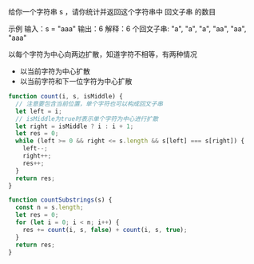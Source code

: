给你一个字符串 s ，请你统计并返回这个字符串中 回文子串 的数目

示例
输入：s = "aaa"
输出：6
解释：6 个回文子串: "a", "a", "a", "aa", "aa", "aaa"

以每个字符为中心向两边扩散，知道字符不相等，有两种情况

- 以当前字符为中心扩散
- 以当前字符和下一位字符为中心扩散

```js
function count(i, s, isMiddle) {
  // 注意要包含当前位置，单个字符也可以构成回文子串
  let left = i;
  // isMiddle为true时表示单个字符为中心进行扩散
  let right = isMiddle ? i : i + 1;
  let res = 0;
  while (left >= 0 && right <= s.length && s[left] === s[right]) {
    left--;
    right++;
    res++;
  }
  return res;
}

function countSubstrings(s) {
  const n = s.length;
  let res = 0;
  for (let i = 0; i < n; i++) {
    res += count(i, s, false) + count(i, s, true);
  }
  return res;
}
```
